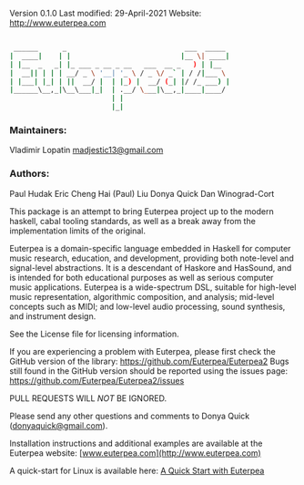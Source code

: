 Version 0.1.0
Last modified: 29-April-2021
Website: http://www.euterpea.com

```bash

 ______      _                             ___  _____ 
|  ____|    | |                           |__ \| ____|
| |__  _   _| |_ ___ _ __ _ __   ___  __ _   ) | |__  
|  __|| | | | __/ _ \ '__| '_ \ / _ \/ _` | / /|___ \ 
| |___| |_| | ||  __/ |  | |_) |  __/ (_| |/ /_ ___) |
|______\__,_|\__\___|_|  | .__/ \___|\__,_|____|____/ 
                         | |                          
                         |_|                          

```
### Maintainers:
Vladimir Lopatin <madjestic13@gmail.com>

### Authors:
Paul Hudak
Eric Cheng
Hai (Paul) Liu
Donya Quick 
Dan Winograd-Cort

This package is an attempt to bring Euterpea project up to the modern
haskell, cabal tooling standards, as well as a break away from the
implementation limits of the original.

Euterpea is a domain-specific language embedded in Haskell for 
computer music research, education, and development, providing 
both note-level and signal-level abstractions.  It is a descendant 
of Haskore and HasSound, and is intended for both educational purposes 
as well as serious computer music applications.  Euterpea is a 
wide-spectrum DSL, suitable for high-level music representation, 
algorithmic composition, and analysis; mid-level concepts such as 
MIDI; and low-level audio processing, sound synthesis, and instrument 
design.

See the License file for licensing information.

If you are experiencing a problem with Euterpea, please first check the 
GitHub version of the library: https://github.com/Euterpea/Euterpea2
Bugs still found in the GitHub version should be reported using the 
issues page: https://github.com/Euterpea/Euterpea2/issues

PULL REQUESTS WILL *NOT* BE IGNORED.

Please send any other questions and comments to Donya Quick 
(donyaquick@gmail.com).

Installation instructions and additional examples are available at
the Euterpea website: [www.euterpea.com](http://www.euterpea.com)

A quick-start for Linux is available here: [A Quick Start with Euterpea](http://madjestic.github.io/posts/2018-11-29-a-quick-start-with-Euterpea.html)
